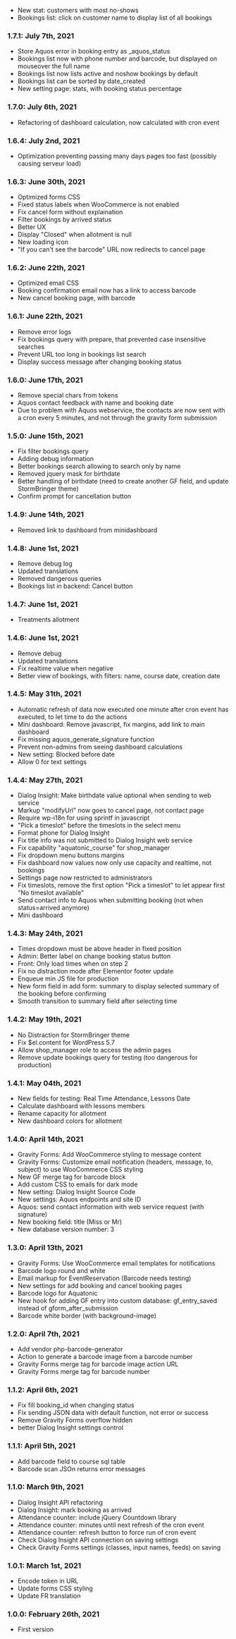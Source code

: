 * New stat: customers with most no-shows
* Bookings list: click on customer name to display list of all bookings

### 1.7.1: July 7th, 2021
* Store Aquos error in booking entry as _aquos_status
* Bookings list now with phone number and barcode, but displayed on mouseover the full name
* Bookings list now lists active and noshow bookings by default
* Bookings list can be sorted by date_created
* New setting page: stats, with booking status percentage

### 1.7.0: July 6th, 2021
* Refactoring of dashboard calculation, now calculated with cron event

### 1.6.4: July 2nd, 2021
* Optimization preventing passing many days pages too fast (possibly causing serveur load)

### 1.6.3: June 30th, 2021
* Optimized forms CSS
* Fixed status labels when WooCommerce is not enabled
* Fix cancel form without explaination 
* Filter bookings by arrived status
* Better UX
* Display "Closed" when allotment is null
* New loading icon
* "If you can't see the barcode" URL now redirects to cancel page

### 1.6.2: June 22th, 2021
* Optimized email CSS
* Booking confirmation email now has a link to access barcode
* New cancel booking page, with barcode

### 1.6.1: June 22th, 2021
* Remove error logs
* Fix bookings query with prepare, that prevented case insensitive searches
* Prevent URL too long in bookings list search
* Display success message after changing booking status

### 1.6.0: June 17th, 2021
* Remove special chars from tokens
* Aquos contact feedback with name and booking date
* Due to problem with Aquos webservice, the contacts are now sent with a cron every 5 minutes, and not through the gravity form submission

### 1.5.0: June 15th, 2021
* Fix filter bookings query
* Adding debug information
* Better bookings search allowing to search only by name
* Removed jquery mask for birthdate
* Better handling of birthdate (need to create another GF field, and update StormBringer theme)
* Confirm prompt for cancellation button

### 1.4.9: June 14th, 2021
* Removed link to dashboard from minidashboard

### 1.4.8: June 1st, 2021
* Remove debug log
* Updated translations
* Removed dangerous queries
* Bookings list in backend: Cancel button 

### 1.4.7: June 1st, 2021
* Treatments allotment

### 1.4.6: June 1st, 2021
* Remove debug
* Updated translations
* Fix realtime value when negative
* Better view of bookings, with filters: name, course date, creation date

### 1.4.5: May 31th, 2021
* Automatic refresh of data now executed one minute after cron event has executed, to let time to do the actions
* Mini dashboard: Remove javascript, fix margins, add link to main dashboard
* Fix missing aquos_generate_signature function
* Prevent non-admins from seeing dashboard calculations
* New setting: Blocked before date
* Allow 0 for text settings

### 1.4.4: May 27th, 2021
* Dialog Insight: Make birthdate value optional when sending to web service
* Markup "modifyUrl" now goes to cancel page, not contact page
* Require wp-i18n for using sprintf in javascript
* "Pick a timeslot" before the timeslots in the select menu
* Format phone for Dialog Insight
* Fix title info was not submitted to Dialog Insight web service
* Fix capability "aquatonic_course" for shop_manager
* Fix dropdown menu buttons margins
* Fix dashboard now values now only use capacity and realtime, not bookings
* Settings page now restricted to administrators 
* Fix timeslots, remove the first option "Pick a timeslot" to let appear first "No timeslot available"
* Send contact info to Aquos when submitting booking (not when status=arrived anymore)
* Mini dashboard

### 1.4.3: May 24th, 2021
* Times dropdown must be above header in fixed position 
* Admin: Better label on change booking status button
* Front: Only load times when on step 2
* Fix no distraction mode after Elementor footer update
* Enqueue min JS file for production
* New form field in add form: summary to display selected summary of the booking before confirming
* Smooth transition to summary field after selecting time

### 1.4.2: May 19th, 2021
* No Distraction for StormBringer theme
* Fix $el.content for WordPress 5.7
* Allow shop_manager role to access the admin pages
* Remove update bookings query for testing (too dangerous for production)

### 1.4.1: May 04th, 2021
* New fields for testing: Real Time Attendance, Lessons Date
* Calculate dashboard with lessons members
* Rename capacity for allotment
* New dashboard colors for allotment

### 1.4.0: April 14th, 2021
* Gravity Forms: Add WooCommerce styling to message content
* Gravity Forms: Customize email notification (headers, message, to, subject) to use WooCommerce CSS styling
* New GF merge tag for barcode block
* Add custom CSS to emails for dark mode
* New setting: Dialog Insight Source Code
* New settings: Aquos endpoints and site ID
* Aquos: send contact information with web service request (with signature)
* New booking field: title (Miss or Mr)
* New database version number: 3

### 1.3.0: April 13th, 2021
* Gravity Forms: Use WooCommerce email templates for notifications
* Barcode logo round and white
* Email markup for EventReservation (Barcode needs testing)
* New settings for add booking and cancel booking pages
* Barcode logo for Aquatonic
* New hook for adding GF entry into custom database: gf_entry_saved instead of gform_after_submission
* Barcode white border (with background-image)

### 1.2.0: April 7th, 2021
* Add vendor php-barcode-generator
* Action to generate a barcode image from a barcode number
* Gravity Forms merge tag for barcode image action URL
* Gravity Forms merge tag for barcode number

### 1.1.2: April 6th, 2021
* Fix fill booking_id when changing status
* Fix sending JSON data with default function, not error or success  
* Remove Gravity Forms overflow hidden
* better Dialog Insight settings control

### 1.1.1: April 5th, 2021
* Add barcode field to course sql table
* Barcode scan JSOn returns error messages

### 1.1.0: March 9th, 2021
* Dialog Insight API refactoring
* Dialog Insight: mark booking as arrived
* Attendance counter: include jQuery Countdown library
* Attendance counter: minutes until next refresh of the cron event
* Attendance counter: refresh button to force run of cron event
* Check Dialog Insight API connection on saving settings
* Check Gravity Forms settings (classes, input names, feeds) on saving

### 1.0.1: March 1st, 2021
* Encode token in URL
* Update forms CSS styling
* Update FR translation

### 1.0.0: February 26th, 2021
* First version